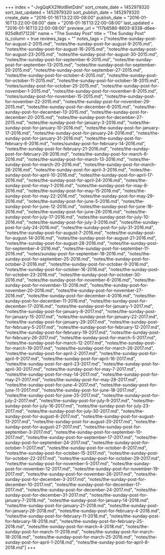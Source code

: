 +++
index = "-JvgQqKX2Wot8letDdni"
sort_create_date = 1452979320
sort_last_updated = 1452979320
sort_publish_date = 1452979320
create_date = "2016-01-16T13:22:00-08:00"
publish_date = "2016-01-16T13:22:00-08:00"
date = "2016-01-16T13:22:00-08:00"
last_updated = "2016-01-16T13:22:00-08:00"
preview_url = "f17b6586-8603-8338-d6ee-925d8d171226"
name = "The Sunday Post"
title = "The Sunday Post"
is_column = true
reviews_tags = ""
notes_tags = ["notes/the-sunday-post-for-august-2-2015.md", "notes/the-sunday-post-for-august-9-2015.md", "notes/the-sunday-post-for-august-16-2015.md", "notes/the-sunday-post-for-august-23-2015.md", "notes/the-sunday-post-for-august-30-2015.md", "notes/the-sunday-post-for-september-6-2015.md", "notes/the-sunday-post-for-september-13-2015.md", "notes/the-sunday-post-for-september-20-2015.md", "notes/the-sunday-post-for-september-27-2015.md", "notes/the-sunday-post-for-october-4-2015.md", "notes/the-sunday-post-for-october-11-2015.md", "notes/the-sunday-post-for-october-18-2015.md", "notes/sunday-post-for-october-25-2015.md", "notes/the-sunday-post-for-november-1-2015.md", "notes/the-sunday-post-for-november-8-2015.md", "notes/sunday-post-for-november-15-2015.md", "notes/the-sunday-post-for-november-22-2015.md", "notes/the-sunday-post-for-november-29-2015.md", "notes/the-sunday-post-for-december-6-2015.md", "notes/the-sunday-post-for-december-13-2015.md", "notes/the-sunday-post-for-december-20-2015.md", "notes/the-sunday-post-for-december-27-2015.md", "notes/the-sunday-post-for-january-3-2016.md", "notes/the-sunday-post-for-january-10-2016.md", "notes/the-sunday-post-for-january-17-2016.md", "notes/the-sunday-post-for-january-24-2016.md", "notes/the-sunday-post-for-january-31-2016.md", "notes/the-sunday-post-for-february-6-2016.md", "notes/sunday-post-for-february-14-2016.md", "notes/the-sunday-post-for-february-21-2016.md", "notes/the-sunday-post-for-february-28-2016.md", "notes/the-sunday-post-for-march-6-2016.md", "notes/the-sunday-post-for-march-13-2016.md", "notes/the-sunday-post-for-march-20-2016.md", "notes/the-sunday-post-for-march-26-2016.md", "notes/the-sunday-post-for-april-3-2016.md", "notes/the-sunday-post-for-april-10-2016.md", "notes/the-sunday-post-for-april-17-2016.md", "notes/the-sunday-post-for-april-24-2016.md", "notes/the-sunday-post-for-may-1-2016.md", "notes/the-sunday-post-for-may-8-2016.md", "notes/the-sunday-post-for-may-15-2016.md", "notes/the-sunday-post-for-may-22-2016.md", "notes/the-sunday-post-for-may-29-2016.md", "notes/the-sunday-post-for-june-5-2016.md", "notes/the-sunday-post-for-june-12-2016.md", "notes/the-sunday-post-for-june-18-2016.md", "notes/the-sunday-post-for-june-26-2016.md", "notes/the-sunday-post-for-july-17-2016.md", "notes/the-sunday-post-for-july-10-2016.md", "notes/the-sunday-post-for-july-3-2016.md", "notes/the-sunday-post-for-july-24-2016.md", "notes/the-sunday-post-for-july-31-2016.md", "notes/the-sunday-post-for-august-7-2016.md", "notes/the-sunday-post-for-august-14-2016.md", "notes/the-sunday-post-for-august-21-2016.md", "notes/the-sunday-post-for-august-28-2016.md", "notes/the-sunday-post-for-september-4-2016.md", "notes/the-sunday-post-for-september-11-2016.md", "notes/sunday-post-for-september-18-2016.md", "notes/the-sunday-post-for-september-25-2016.md", "notes/the-sunday-post-for-october-2-2016.md", "notes/the-sunday-post-for-october-9-2016.md", "notes/the-sunday-post-for-october-16-2016.md", "notes/the-sunday-post-for-october-23-2016.md", "notes/the-sunday-post-for-october-30-2016.md", "notes/the-sunday-post-for-november-6-2016.md", "notes/the-sunday-post-for-november-13-2016.md", "notes/the-sunday-post-for-november-20-2016.md", "notes/the-sunday-post-for-november-27-2016.md", "notes/the-sunday-post-for-december-4-2016.md", "notes/the-sunday-post-for-december-11-2016.md", "notes/the-sunday-post-for-december-17-2016.md", "notes/the-sunday-post-for-january-1-2017.md", "notes/the-sunday-post-for-january-8-2017.md", "notes/the-sunday-post-for-january-15-2017.md", "notes/the-sunday-post-for-january-22-2017.md", "notes/the-sunday-post-for-january-29-2017.md", "notes/the-sunday-post-for-february-5-2017.md", "notes/the-sunday-post-for-february-12-2017.md", "notes/the-sunday-post-for-february-19-2017.md", "notes/the-sunday-post-for-february-26-2017.md", "notes/the-sunday-post-for-march-5-2017.md", "notes/the-sunday-post-for-march-12-2017.md", "notes/the-sunday-post-for-march-19-2017.md", "notes/the-sunday-post-for-march-26-2017.md", "notes/the-sunday-post-for-april-2-2017.md", "notes/the-sunday-post-for-april-9-2017.md", "notes/the-sunday-post-for-april-16-2017.md", "notes/the-sunday-post-for-april-23-2017.md", "notes/the-sunday-post-for-april-30-2017.md", "notes/the-sunday-post-for-may-7-2017.md", "notes/the-sunday-post-for-may-14-2017.md", "notes/the-sunday-post-for-may-21-2017.md", "notes/the-sunday-post-for-may-28-2017.md", "notes/the-sunday-post-for-june-4-2017.md", "notes/the-sunday-post-for-june-11-2017.md", "notes/the-sunday-post-for-june-18-2017.md", "notes/the-sunday-post-for-june-25-2017.md", "notes/the-sunday-post-for-july-2-2017.md", "notes/the-sunday-post-for-july-9-2017.md", "notes/the-sunday-post-for-july-16-2017.md", "notes/the-sunday-post-for-july-23-2017.md", "notes/the-sunday-post-for-july-30-2017.md", "notes/the-sunday-post-for-august-6-2017.md", "notes/the-sunday-post-for-august-13-2017.md", "notes/the-sunday-post-for-august-20-2017.md", "notes/the-sunday-post-for-august-27-2017.md", "notes/the-sunday-post-for-september-3-2017.md", "notes/the-sunday-post-for-september-10-2017.md", "notes/the-sunday-post-for-september-17-2017.md", "notes/the-sunday-post-for-september-24-2017.md", "notes/the-sunday-post-for-october-1-2017.md", "notes/the-sunday-post-for-october-8-2017.md", "notes/the-sunday-post-for-october-15-2017.md", "notes/the-sunday-post-for-october-22-2017.md", "notes/the-sunday-post-for-october-29-2017.md", "notes/the-sunday-post-for-november-5-2017.md", "notes/the-sunday-post-for-november-12-2017.md", "notes/the-sunday-post-for-november-19-2017.md", "notes/the-sunday-post-for-november-26-2017.md", "notes/the-sunday-post-for-december-3-2017.md", "notes/the-sunday-post-for-december-10-2017.md", "notes/the-sunday-post-for-december-17-2017.md", "notes/the-sunday-post-for-december-24-2017.md", "notes/the-sunday-post-for-december-31-2017.md", "notes/the-sunday-post-for-january-7-2018.md", "notes/the-sunday-post-for-january-14-2018.md", "notes/the-sunday-post-for-january-21-2018.md", "notes/the-sunday-post-for-january-28-2018.md", "notes/the-sunday-post-for-february-4-2018.md", "notes/the-sunday-post-for-february-11-2018.md", "notes/the-sunday-post-for-february-18-2018.md", "notes/the-sunday-post-for-february-25-2018.md", "notes/the-sunday-post-for-march-4-2018.md", "notes/the-sunday-post-for-march-11-2018.md", "notes/the-sunday-post-for-march-18-2018.md", "notes/the-sunday-post-for-march-25-2018.md", "notes/the-sunday-post-for-april-1-2018.md", "notes/the-sunday-post-for-april-8-2018.md"]
+++

